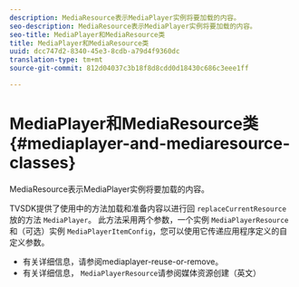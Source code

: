 ```yaml
---
description: MediaResource表示MediaPlayer实例将要加载的内容。
seo-description: MediaResource表示MediaPlayer实例将要加载的内容。
seo-title: MediaPlayer和MediaResource类
title: MediaPlayer和MediaResource类
uuid: dcc747d2-8340-45e3-8cdb-a79d4f9360dc
translation-type: tm+mt
source-git-commit: 812d04037c3b18f8d8cdd0d18430c686c3eee1ff

---
```



# MediaPlayer和MediaResource类 {#mediaplayer-and-mediaresource-classes}

MediaResource表示MediaPlayer实例将要加载的内容。

<!--<a id="section_431AB7221E0249BF949EC72EEB9B428A"></a>-->

TVSDK提供了使用中的方法加载和准备内容以进行回 `replaceCurrentResource` 放的方法 `MediaPlayer`。 此方法采用两个参数，一个实例 `MediaPlayerResource` 和（可选）实例 `MediaPlayerItemConfig`，您可以使用它传递应用程序定义的自定义参数。

* 有关详细信息，请参阅mediaplayer-reuse-or-remove。
* 有关详细信息， `MediaPlayerResource`请参阅媒体资源创建（英文）

